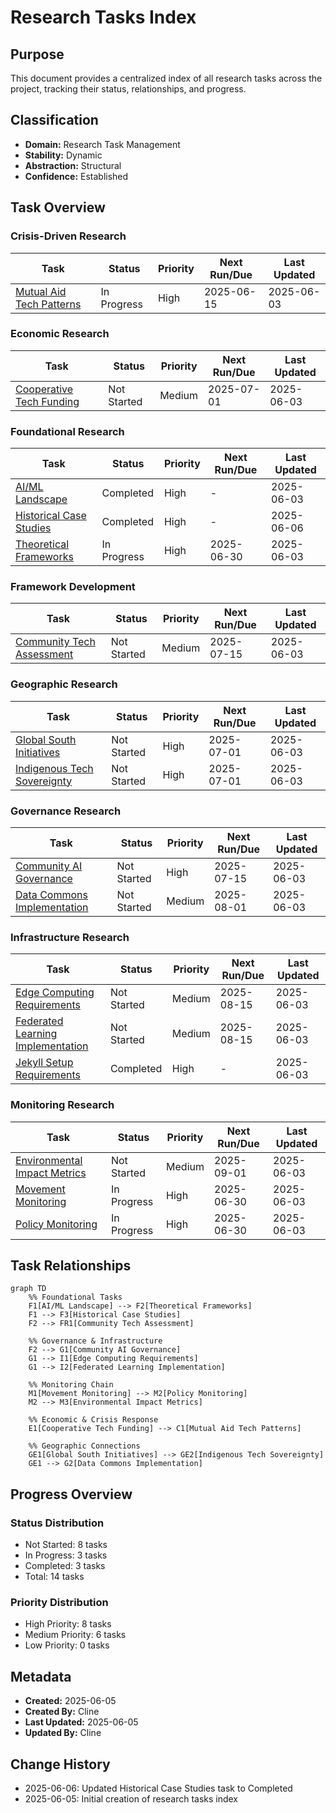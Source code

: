 # Research Tasks Index

## Purpose
This document provides a centralized index of all research tasks across the project, tracking their status, relationships, and progress.

## Classification
- **Domain:** Research Task Management
- **Stability:** Dynamic
- **Abstraction:** Structural
- **Confidence:** Established

## Task Overview

### Crisis-Driven Research
| Task | Status | Priority | Next Run/Due | Last Updated |
|------|--------|----------|--------------|--------------|
| [Mutual Aid Tech Patterns](crisis_driven/mutual_aid_tech_patterns.md) | In Progress | High | 2025-06-15 | 2025-06-03 |

### Economic Research
| Task | Status | Priority | Next Run/Due | Last Updated |
|------|--------|----------|--------------|--------------|
| [Cooperative Tech Funding](economic/cooperative_tech_funding.md) | Not Started | Medium | 2025-07-01 | 2025-06-03 |

### Foundational Research
| Task | Status | Priority | Next Run/Due | Last Updated |
|------|--------|----------|--------------|--------------|
| [AI/ML Landscape](foundational/ai_ml_landscape.md) | Completed | High | - | 2025-06-03 |
| [Historical Case Studies](foundational/historical_case_studies.md) | Completed | High | - | 2025-06-06 |
| [Theoretical Frameworks](foundational/theoretical_frameworks.md) | In Progress | High | 2025-06-30 | 2025-06-03 |

### Framework Development
| Task | Status | Priority | Next Run/Due | Last Updated |
|------|--------|----------|--------------|--------------|
| [Community Tech Assessment](frameworks/community_tech_assessment.md) | Not Started | Medium | 2025-07-15 | 2025-06-03 |

### Geographic Research
| Task | Status | Priority | Next Run/Due | Last Updated |
|------|--------|----------|--------------|--------------|
| [Global South Initiatives](geographic/global_south_initiatives.md) | Not Started | High | 2025-07-01 | 2025-06-03 |
| [Indigenous Tech Sovereignty](geographic/indigenous_tech_sovereignty.md) | Not Started | High | 2025-07-01 | 2025-06-03 |

### Governance Research
| Task | Status | Priority | Next Run/Due | Last Updated |
|------|--------|----------|--------------|--------------|
| [Community AI Governance](governance/community_ai_governance.md) | Not Started | High | 2025-07-15 | 2025-06-03 |
| [Data Commons Implementation](governance/data_commons_implementation.md) | Not Started | Medium | 2025-08-01 | 2025-06-03 |

### Infrastructure Research
| Task | Status | Priority | Next Run/Due | Last Updated |
|------|--------|----------|--------------|--------------|
| [Edge Computing Requirements](infrastructure/edge_computing_requirements.md) | Not Started | Medium | 2025-08-15 | 2025-06-03 |
| [Federated Learning Implementation](infrastructure/federated_learning_implementation.md) | Not Started | Medium | 2025-08-15 | 2025-06-03 |
| [Jekyll Setup Requirements](infrastructure/jekyll_setup_requirements.md) | Completed | High | - | 2025-06-03 |

### Monitoring Research
| Task | Status | Priority | Next Run/Due | Last Updated |
|------|--------|----------|--------------|--------------|
| [Environmental Impact Metrics](monitoring/environmental_impact_metrics.md) | Not Started | Medium | 2025-09-01 | 2025-06-03 |
| [Movement Monitoring](monitoring/movement_monitoring.md) | In Progress | High | 2025-06-30 | 2025-06-03 |
| [Policy Monitoring](monitoring/policy_monitoring.md) | In Progress | High | 2025-06-30 | 2025-06-03 |

## Task Relationships

```mermaid
graph TD
    %% Foundational Tasks
    F1[AI/ML Landscape] --> F2[Theoretical Frameworks]
    F1 --> F3[Historical Case Studies]
    F2 --> FR1[Community Tech Assessment]
    
    %% Governance & Infrastructure
    F2 --> G1[Community AI Governance]
    G1 --> I1[Edge Computing Requirements]
    G1 --> I2[Federated Learning Implementation]
    
    %% Monitoring Chain
    M1[Movement Monitoring] --> M2[Policy Monitoring]
    M2 --> M3[Environmental Impact Metrics]
    
    %% Economic & Crisis Response
    E1[Cooperative Tech Funding] --> C1[Mutual Aid Tech Patterns]
    
    %% Geographic Connections
    GE1[Global South Initiatives] --> GE2[Indigenous Tech Sovereignty]
    GE1 --> G2[Data Commons Implementation]
```

## Progress Overview

### Status Distribution
- Not Started: 8 tasks
- In Progress: 3 tasks
- Completed: 3 tasks
- Total: 14 tasks

### Priority Distribution
- High Priority: 8 tasks
- Medium Priority: 6 tasks
- Low Priority: 0 tasks

## Metadata
- **Created:** 2025-06-05
- **Created By:** Cline
- **Last Updated:** 2025-06-05
- **Updated By:** Cline

## Change History
- 2025-06-06: Updated Historical Case Studies task to Completed
- 2025-06-05: Initial creation of research tasks index
